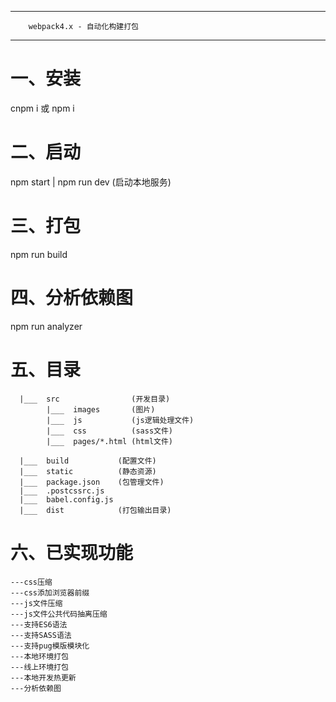 ------------------------------------------
        webpack4.x - 自动化构建打包 
------------------------------------------

# 一、安装

  cnpm i 或 npm i


# 二、启动

  npm start | npm run dev (启动本地服务)


# 三、打包
  
  npm run build 

# 四、分析依赖图

  npm run analyzer

# 五、目录

      |___  src                (开发目录)
            |___  images       (图片)
            |___  js           (js逻辑处理文件)
            |___  css          (sass文件)
            |___  pages/*.html (html文件)

      |___  build           (配置文件)
      |___  static          (静态资源)
      |___  package.json    (包管理文件)
      |___  .postcssrc.js   
      |___  babel.config.js
      |___  dist            (打包输出目录)


# 六、已实现功能
    ---css压缩
    ---css添加浏览器前缀
    ---js文件压缩
    ---js文件公共代码抽离压缩
    ---支持ES6语法
    ---支持SASS语法
    ---支持pug模版模块化
    ---本地环境打包
    ---线上环境打包
    ---本地开发热更新
    ---分析依赖图

